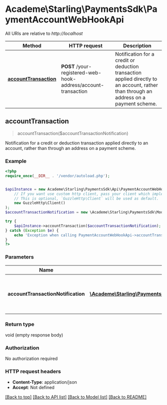 # Academe\Starling\PaymentsSdk\PaymentAccountWebHookApi

All URIs are relative to *http://localhost*

Method | HTTP request | Description
------------- | ------------- | -------------
[**accountTransaction**](PaymentAccountWebHookApi.md#accountTransaction) | **POST** /your-registered-web-hook-address/account-transaction | Notification for a credit or deduction transaction applied directly to an account, rather than through an address on a payment scheme.



## accountTransaction

> accountTransaction($accountTransactionNotification)

Notification for a credit or deduction transaction applied directly to an account, rather than through an address on a payment scheme.

### Example

```php
<?php
require_once(__DIR__ . '/vendor/autoload.php');


$apiInstance = new Academe\Starling\PaymentsSdk\Api\PaymentAccountWebHookApi(
    // If you want use custom http client, pass your client which implements `GuzzleHttp\ClientInterface`.
    // This is optional, `GuzzleHttp\Client` will be used as default.
    new GuzzleHttp\Client()
);
$accountTransactionNotification = new \Academe\Starling\PaymentsSdk\Model\AccountTransactionNotification(); // \Academe\Starling\PaymentsSdk\Model\AccountTransactionNotification | Payload with details of the transaction applied to the account

try {
    $apiInstance->accountTransaction($accountTransactionNotification);
} catch (Exception $e) {
    echo 'Exception when calling PaymentAccountWebHookApi->accountTransaction: ', $e->getMessage(), PHP_EOL;
}
?>
```

### Parameters


Name | Type | Description  | Notes
------------- | ------------- | ------------- | -------------
 **accountTransactionNotification** | [**\Academe\Starling\PaymentsSdk\Model\AccountTransactionNotification**](../Model/AccountTransactionNotification.md)| Payload with details of the transaction applied to the account |

### Return type

void (empty response body)

### Authorization

No authorization required

### HTTP request headers

- **Content-Type**: application/json
- **Accept**: Not defined

[[Back to top]](#) [[Back to API list]](../../README.md#documentation-for-api-endpoints)
[[Back to Model list]](../../README.md#documentation-for-models)
[[Back to README]](../../README.md)

